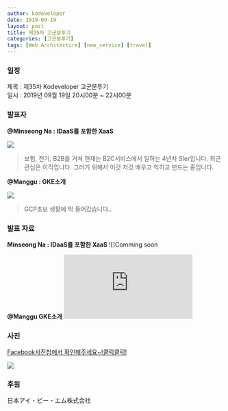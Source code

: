 ```yaml
---
author: kodeveloper
date: 2019-09-19
layout: post
title: 제35차 고군분투기
categories: [고군분투기]
tags: [Web Architecture] [new_service] [travel] 
---
```


### 일정

제목 : 제35차 Kodeveloper 고군분투기  
일시 : 2019년 09월 19일 20시00분 ~ 22시00분

### 발표자

**@Minseong Na : IDaaS를 포함한 XaaS**

![](https://user-images.githubusercontent.com/2956728/67912294-d9f31f00-fbcc-11e9-98c4-53009bc166a6.jpg)
> 보험, 전기, B2B를 거쳐 현재는 B2C서비스에서 일하는 4년차 SIer입니다. 최근 관심은 이직입니다. 그러기 위해서 이것 저것 배우고 익히고 만드는 중입니다.


**@Manggu : GKE소개**

![](https://user-images.githubusercontent.com/2956728/67912423-4110d380-fbcd-11e9-9a5b-5d3a96256901.jpg)
> GCP초보 생활에 막 들어갔습니다..

### 발표 자료
**Minseong Na : IDaaS를 포함한 XaaS**
![]Comming soon

**@Manggu GKE소개**
![GKE소개](https://github.com/kodevops/blog/files/3791818/GKE.pdf)


### 사진

[Facebook사진첩에서 확인해주세요~!클릭클릭!](https://www.facebook.com/media/set/?set=oa.2425440257700705&type=3)

![](https://user-images.githubusercontent.com/2956728/67912482-6d2c5480-fbcd-11e9-9166-07680d5b97da.jpg)

### 후원

日本アイ・ビー・エム株式会社
